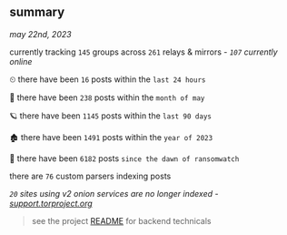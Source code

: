 
## summary
_may 22nd, 2023_

currently tracking `145` groups across `261` relays & mirrors - _`107` currently online_

⏲ there have been `16` posts within the `last 24 hours`

🦈 there have been `238` posts within the `month of may`

🪐 there have been `1145` posts within the `last 90 days`

🏚 there have been `1491` posts within the `year of 2023`

🦕 there have been `6182` posts `since the dawn of ransomwatch`

there are `76` custom parsers indexing posts

_`20` sites using v2 onion services are no longer indexed - [support.torproject.org](https://support.torproject.org/onionservices/v2-deprecation/)_

> see the project [README](https://github.com/joshhighet/ransomwatch#ransomwatch--) for backend technicals
